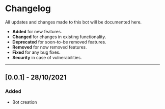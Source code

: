 # Changelog
All updates and changes made to this bot will be documented here.

- **Added** for new features.
- **Changed** for changes in existing functionality.
- **Deprecated** for soon-to-be removed features.
- **Removed** for now removed features.
- **Fixed** for any bug fixes.
- **Security** in case of vulnerabilities.

---

## [0.0.1] - 28/10/2021
### Added
- Bot creation
